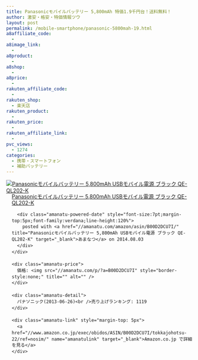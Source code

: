 ```yaml
---
title: Panasonicモバイルバッテリー 5,800mAh 特価1.9千円台！送料無料！
author: 激安・格安・特価情報ツウ
layout: post
permalink: /mobile-smartphone/panasonic-5800mah-19.html
a8affiliate_code:
  -
a8image_link:
  -
a8product:
  -
a8shop:
  -
a8price:
  -
rakuten_affiliate_code:
  -
rakuten_shop:
  - 楽天店
rakuten_product:
  -
rakuten_price:
  -
rakuten_affiliate_link:
  -
pvc_views:
  - 1274
categories:
  - 携帯・スマートフォン
  - 補助バッテリー
---
```

<div class="amanatu-box" style="margin-bottom:0px;">
  <div class="amanatu-image" style="float:left;">
    <a href="//www.amazon.co.jp/exec/obidos/ASIN/B00D2DCU7I/tokkajohotsu-22/ref=nosim/" name="amanatulink" target="_blank"><img src="//i1.wp.com/ecx.images-amazon.com/images/I/31BsuUfssmL._SL160_.jpg?w=546" alt="Panasonicモバイルバッテリー 5,800mAh USBモバイル電源 ブラック QE-QL202-K" style="border: none;" data-recalc-dims="1" /></a>
  </div>

  <div class="amanatu-info" style="float:left;margin-left:15px;line-height:120%">
    <div class="amanatu-name" style="margin-bottom:10px;line-height:120%">
      <a href="//www.amazon.co.jp/exec/obidos/ASIN/B00D2DCU7I/tokkajohotsu-22/ref=nosim/" name="amanatulink" target="_blank">Panasonicモバイルバッテリー 5,800mAh USBモバイル電源 ブラック QE-QL202-K</a>

      <div class="amanatu-powered-date" style="font-size:7pt;margin-top:5px;font-family:verdana;line-height:120%">
        posted with <a href="//amanatu.com/amazon/asin/B00D2DCU7I/" title="Panasonicモバイルバッテリー 5,800mAh USBモバイル電源 ブラック QE-QL202-K" target="_blank">あまなつ</a> on 2014.08.03
      </div>
    </div>

    <div class="amanatu-price">
      価格: <img src="//amanatu.com/p/?a=B00D2DCU7I" style="border-style:none;" title="" alt="" />
    </div>

    <div class="amanatu-detail">
      パナソニック(2013-06-26)<br />売り上げランキング: 1119
    </div>

    <div class="amanatu-link" style="margin-top: 5px">
      <a href="//www.amazon.co.jp/exec/obidos/ASIN/B00D2DCU7I/tokkajohotsu-22/ref=nosim/" name="amanatulink" target="_blank">Amazon.co.jp で詳細を見る</a>
    </div>
  </div>

  <div class="amanatu-footer" style="clear: left">
  </div>
</div>